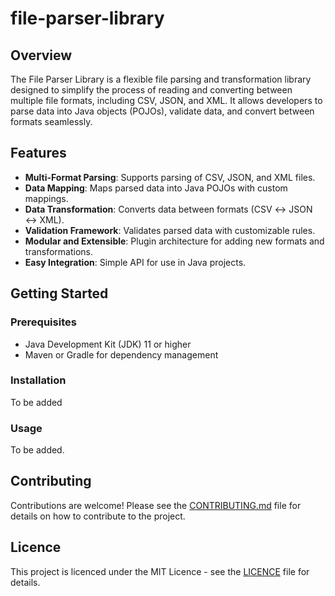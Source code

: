 # file-parser-library
## Overview

The File Parser Library is a flexible file parsing and transformation library designed to simplify the process of reading and converting between multiple file formats, including CSV, JSON, and XML. It allows developers to parse data into Java objects (POJOs), validate data, and convert between formats seamlessly.

## Features

- **Multi-Format Parsing**: Supports parsing of CSV, JSON, and XML files.
- **Data Mapping**: Maps parsed data into Java POJOs with custom mappings.
- **Data Transformation**: Converts data between formats (CSV ↔ JSON ↔ XML).
- **Validation Framework**: Validates parsed data with customizable rules.
- **Modular and Extensible**: Plugin architecture for adding new formats and transformations.
- **Easy Integration**: Simple API for use in Java projects.

## Getting Started

### Prerequisites

- Java Development Kit (JDK) 11 or higher
- Maven or Gradle for dependency management

### Installation
To be added

[//]: # (1. **Add Dependency to Your Project**:)

[//]: # ()
[//]: # (   For Maven, add the following to your `pom.xml`:)

[//]: # ()
[//]: # (   ```xml)

[//]: # (   <dependency>)

[//]: # (     <groupId>com.github.lurldgbodex</groupId>)

[//]: # (     <artifactId>file-parser-library</artifactId>)

[//]: # (     <version>1.0.0</version>)

[//]: # (   </dependency>)

[//]: # (   ```)

[//]: # (   For Gradle, add the following to your build.gradle:)

[//]: # (   ```bash)

[//]: # (   implementation 'com.github.lurldgbodex:file-parser-library:1.0.0')

[//]: # (   ```)

[//]: # (   )
[//]: # (2. **Clone the Repository**)

[//]: # (   Clone the repository to your local machine using Git)

[//]: # (    ```bash)

[//]: # (    git clone https://github.com/lurldgbodex/file-parser-library.git)

[//]: # (    cd universal-file-parser-library)

[//]: # (    ```)

[//]: # (3. Build the project)

[//]: # (    use Maven or Gradle to build the project. )

[//]: # (    For Maven:)

[//]: # (    ```bash)

[//]: # (   mvn clean install)

[//]: # (    ```)

[//]: # (   for Gradle:)

[//]: # (    ```bash)

[//]: # (   gradle build)

[//]: # (    ```)

### Usage
To be added.

[//]: # (Here's a quick example of how to use the library)

[//]: # ()
[//]: # (```java)

[//]: # (import com.example.fileparser.FileParser;)

[//]: # (import java.io.File;)

[//]: # (import java.util.List;)

[//]: # ()
[//]: # (public class ExampleUsage {)

[//]: # (    public static void main&#40;String[] args&#41; {)

[//]: # (        FileParser fileParser = new FileParser&#40;&#41;;)

[//]: # ()
[//]: # (        // Parse CSV to Java Object)

[//]: # (        List<User> users = fileParser.parseToObject&#40;new File&#40;"users.csv"&#41;, User.class&#41;;)

[//]: # (        )
[//]: # (        // Convert CSV to JSON)

[//]: # (        fileParser.convertFile&#40;new File&#40;"data.csv"&#41;, Format.JSON&#41;;)

[//]: # (        )
[//]: # (        // Validate Parsed Data)

[//]: # (        fileParser.parseToObject&#40;new File&#40;"users.csv"&#41;, User.class&#41;)

[//]: # (                  .validate&#40;user -> user.getEmail&#40;&#41;.contains&#40;"@"&#41;&#41;)

[//]: # (                  .validate&#40;user -> user.getAge&#40;&#41; > 18&#41;;)

[//]: # (    })

[//]: # (})

[//]: # (```)

## Contributing
Contributions are welcome! Please see the [CONTRIBUTING.md](#) file for details on how to contribute to the project.

## Licence
This project is licenced under the MIT Licence - see the [LICENCE](#LICENCE) file for details.
